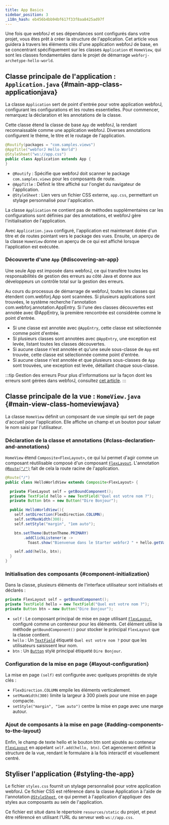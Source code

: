 ```yaml
---
title: App Basics
sidebar_position: 3
_i18n_hash: eb456b4bb94bf617f33f8aa8425ad97f
---
```

Une fois que webforJ et ses dépendances sont configurés dans votre projet, vous êtes prêt à créer la structure de l'application. Cet article vous guidera à travers les éléments clés d'une application webforJ de base, en se concentrant spécifiquement sur les classes `Application` et `HomeView`, qui sont les classes fondamentales dans le projet de démarrage `webforj-archetype-hello-world`.

## Classe principale de l'application : `Application.java` {#main-app-class-applicationjava}

La classe `Application` sert de point d'entrée pour votre application webforJ, configurant les configurations et les routes essentielles. Pour commencer, remarquez la déclaration et les annotations de la classe.

Cette classe étend la classe de base `App` de webforJ, la rendant reconnaissable comme une application webforJ. Diverses annotations configurent le thème, le titre et le routage de l'application.

```java
@Routify(packages = "com.samples.views")
@AppTitle("webforJ Hello World")
@StyleSheet("ws://app.css")
public class Application extends App {
}
```

- `@Routify` : Spécifie que webforJ doit scanner le package `com.samples.views` pour les composants de route.
- `@AppTitle` : Définit le titre affiché sur l'onglet du navigateur de l'application.
- `@StyleSheet` : Lien vers un fichier CSS externe, `app.css`, permettant un stylage personnalisé pour l'application.

La classe `Application` ne contient pas de méthodes supplémentaires car les configurations sont définies par des annotations, et webforJ gère l'initialisation de l'application.

Avec `Application.java` configuré, l'application est maintenant dotée d'un titre et de routes pointant vers le package des vues. Ensuite, un aperçu de la classe `HomeView` donne un aperçu de ce qui est affiché lorsque l'application est exécutée.

### Découverte d'une `App` {#discovering-an-app}

Une seule <JavadocLink type="foundation" location="com/webforj/App" code='true'>App</JavadocLink> est imposée dans webforJ, ce qui transfère toutes les responsabilités de gestion des erreurs au côté Java et donne aux développeurs un contrôle total sur la gestion des erreurs.

Au cours du processus de démarrage de webforJ, toutes les classes qui étendent <JavadocLink type="foundation" location="com/webforj/App" code='true'>com.webforj.App</JavadocLink> sont scannées. Si plusieurs applications sont trouvées, le système recherche l'annotation <JavadocLink type="foundation" location="com/webforj/annotation/AppEntry" code='true'>com.webforj.annotation.AppEntry</JavadocLink>. Si l'une des classes découvertes est annotée avec <JavadocLink type="foundation" location="com/webforj/annotation/AppEntry" code='true' >@AppEntry</JavadocLink>, la première rencontrée est considérée comme le point d'entrée.

- Si une classe est annotée avec `@AppEntry`, cette classe est sélectionnée comme point d'entrée.
- Si plusieurs classes sont annotées avec `@AppEntry`, une exception est levée, listant toutes les classes découvertes.
- Si aucune classe n'est annotée et qu'une seule sous-classe de `App` est trouvée, cette classe est sélectionnée comme point d'entrée.
- Si aucune classe n'est annotée et que plusieurs sous-classes de `App` sont trouvées, une exception est levée, détaillant chaque sous-classe.

:::tip Gestion des erreurs
Pour plus d'informations sur la façon dont les erreurs sont gérées dans webforJ, consultez [cet article](../advanced/error-handling).
:::

## Classe principale de la vue : `HomeView.java` {#main-view-class-homeviewjava}

La classe `HomeView` définit un composant de vue simple qui sert de page d'accueil pour l'application. Elle affiche un champ et un bouton pour saluer le nom saisi par l'utilisateur.

### Déclaration de la classe et annotations {#class-declaration-and-annotations}

`HomeView` étend `Composite<FlexLayout>`, ce qui lui permet d'agir comme un composant réutilisable composé d'un composant [`FlexLayout`](../components/flex-layout). L'annotation [`@Route("/")`](../routing/overview) fait de cela la route racine de l'application.

```java
@Route("/")
public class HelloWorldView extends Composite<FlexLayout> {

  private FlexLayout self = getBoundComponent();
  private TextField hello = new TextField("Quel est votre nom ?");
  private Button btn = new Button("Dire Bonjour");

  public HelloWorldView(){
    self.setDirection(FlexDirection.COLUMN);
    self.setMaxWidth(300);
    self.setStyle("margin", "1em auto");

    btn.setTheme(ButtonTheme.PRIMARY)
        .addClickListener(e -> 
          Toast.show("Bienvenue dans le Starter webforJ " + hello.getValue() + "!", Theme.GRAY));

    self.add(hello, btn);
  }
}
```

### Initialisation des composants {#component-initialization}

Dans la classe, plusieurs éléments de l'interface utilisateur sont initialisés et déclarés :

```java
private FlexLayout self = getBoundComponent();
private TextField hello = new TextField("Quel est votre nom ?");
private Button btn = new Button("Dire Bonjour");
```

- `self` : Le composant principal de mise en page utilisant [`FlexLayout`](../components/flex-layout), configuré comme un conteneur pour les éléments. Cet élément utilise la méthode `getBoundComponent()` pour stocker le principal `FlexLayout` que la classe contient.
- `hello` : Un [`TextField`](../components/fields/textfield) étiqueté `Quel est votre nom ?` pour que les utilisateurs saisissent leur nom.
- `btn` : Un [`Button`](../components/button) stylé principal étiqueté `Dire Bonjour`.

### Configuration de la mise en page {#layout-configuration}

La mise en page `(self)` est configurée avec quelques propriétés de style clés :

- `FlexDirection.COLUMN` empile les éléments verticalement.
- `setMaxWidth(300)` limite la largeur à 300 pixels pour une mise en page compacte.
- `setStyle("margin", "1em auto")` centre la mise en page avec une marge autour.

### Ajout de composants à la mise en page {#adding-components-to-the-layout}
Enfin, le champ de texte hello et le bouton btn sont ajoutés au conteneur [`FlexLayout`](../components/flex-layout) en appelant `self.add(hello, btn)`. Cet agencement définit la structure de la vue, rendant le formulaire à la fois interactif et visuellement centré.

## Styliser l'application {#styling-the-app}

Le fichier `styles.css` fournit un stylage personnalisé pour votre application webforJ. Ce fichier CSS est référencé dans la classe Application à l'aide de l'annotation [`@StyleSheet`](../managing-resources/importing-assets#importing-css-files), ce qui permet à l'application d'appliquer des styles aux composants au sein de l'application.

Ce fichier est situé dans le répertoire `resources/static` du projet, et peut être référencé en utilisant l'URL du serveur web `ws://app.css`.
